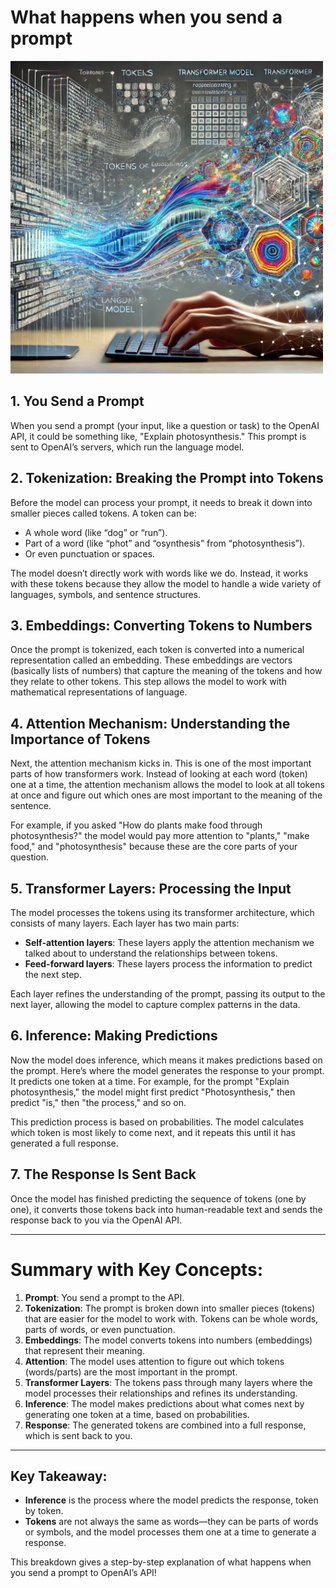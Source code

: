 # What happens when you send a prompt

<img src="./assets/prompt.webp" alt="Prompt Processing" width="500">

## 1. You Send a Prompt

When you send a prompt (your input, like a question or task) to the OpenAI API, it could be something like, "Explain photosynthesis." This prompt is sent to OpenAI’s servers, which run the language model.

## 2. Tokenization: Breaking the Prompt into Tokens

Before the model can process your prompt, it needs to break it down into smaller pieces called tokens. A token can be:

- A whole word (like “dog” or “run”).
- Part of a word (like “phot” and “osynthesis” from “photosynthesis”).
- Or even punctuation or spaces.

The model doesn’t directly work with words like we do. Instead, it works with these tokens because they allow the model to handle a wide variety of languages, symbols, and sentence structures.

## 3. Embeddings: Converting Tokens to Numbers

Once the prompt is tokenized, each token is converted into a numerical representation called an embedding. These embeddings are vectors (basically lists of numbers) that capture the meaning of the tokens and how they relate to other tokens. This step allows the model to work with mathematical representations of language.

## 4. Attention Mechanism: Understanding the Importance of Tokens

Next, the attention mechanism kicks in. This is one of the most important parts of how transformers work. Instead of looking at each word (token) one at a time, the attention mechanism allows the model to look at all tokens at once and figure out which ones are most important to the meaning of the sentence.

For example, if you asked "How do plants make food through photosynthesis?" the model would pay more attention to "plants," "make food," and "photosynthesis" because these are the core parts of your question.

## 5. Transformer Layers: Processing the Input

The model processes the tokens using its transformer architecture, which consists of many layers. Each layer has two main parts:

- **Self-attention layers**: These layers apply the attention mechanism we talked about to understand the relationships between tokens.
- **Feed-forward layers**: These layers process the information to predict the next step.

Each layer refines the understanding of the prompt, passing its output to the next layer, allowing the model to capture complex patterns in the data.

## 6. Inference: Making Predictions

Now the model does inference, which means it makes predictions based on the prompt. Here’s where the model generates the response to your prompt. It predicts one token at a time. For example, for the prompt "Explain photosynthesis," the model might first predict "Photosynthesis," then predict "is," then "the process," and so on.

This prediction process is based on probabilities. The model calculates which token is most likely to come next, and it repeats this until it has generated a full response.

## 7. The Response Is Sent Back

Once the model has finished predicting the sequence of tokens (one by one), it converts those tokens back into human-readable text and sends the response back to you via the OpenAI API.

---

# Summary with Key Concepts:

1. **Prompt**: You send a prompt to the API.
2. **Tokenization**: The prompt is broken down into smaller pieces (tokens) that are easier for the model to work with. Tokens can be whole words, parts of words, or even punctuation.
3. **Embeddings**: The model converts tokens into numbers (embeddings) that represent their meaning.
4. **Attention**: The model uses attention to figure out which tokens (words/parts) are the most important in the prompt.
5. **Transformer Layers**: The tokens pass through many layers where the model processes their relationships and refines its understanding.
6. **Inference**: The model makes predictions about what comes next by generating one token at a time, based on probabilities.
7. **Response**: The generated tokens are combined into a full response, which is sent back to you.

---

## Key Takeaway:

- **Inference** is the process where the model predicts the response, token by token.
- **Tokens** are not always the same as words—they can be parts of words or symbols, and the model processes them one at a time to generate a response.

This breakdown gives a step-by-step explanation of what happens when you send a prompt to OpenAI’s API!
